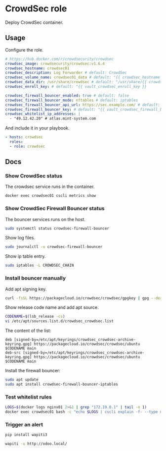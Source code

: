 # CrowdSec role

Deploy CrowdSec container.

## Usage

Configure the role.

```yml
# https://hub.docker.com/r/crowdsecurity/crowdsec
crowdsec_image: crowdsecurity/crowdsec:v1.6.4
crowdsec_hostname: crowdsec01
crowdsec_description: Log Forwarder # default: CrowdSec
crowdsec_volume_name: crowdsec01_data # default: "{{ crowdsec_hostname }}"
crowdsec_data_dir: /usr/share/crowdsec # default: "/usr/share/{{ crowdsec_hostname }}"
crowdsec_enroll_key: # default: "{{ vault_crowdsec_enroll_key }}

crowdsec_firewall_bouncer_enabled: true # default: false
crowdsec_firewall_bouncer_mode: nftables # default: iptables
crowdsec_firewall_bouncer_api_url: https://sec.example.com/ # default: http://{{ crowdsec_hostname }}:8080/
crowdsec_firewall_bouncer_key: # default: "{{ vault_crowdsec_firewall_bouncer_key }}
crowdsec_whitelist_ip_addresses: |
  - "49.12.42.20" # atlas.mint-system.com
```

And include it in your playbook.

```yml
- hosts: crowdsec
  roles:
  - role: crowdsec
```

## Docs

### Show CrowdSec status

The crowdsec service runs in the container.

```bash
docker exec crowdsec01 cscli metrics show
```

### Show CrowdSec Firewall Bouncer status

The bouncer services runs on the host.

```bash
sudo systemctl status crowdsec-firewall-bouncer
```

Show log files.

```bash
sudo journalctl -u crowdsec-firewall-bouncer
```

Show ip table entry.

```bash
sudo iptables -L CROWDSEC_CHAIN
```

### Install bouncer manually

Add apt signing key.

```bash
curl -fsSL https://packagecloud.io/crowdsec/crowdsec/gpgkey | gpg --dearmor > /etc/apt/keyrings/crowdsec_crowdsec-archive-keyring.gpg
```

Show release code name and add apt source.

```bash
CODENAME=$(lsb_release -cs)
vi /etc/apt/sources.list.d/crowdsec_crowdsec.list
```

The content of the list:

```
deb [signed-by=/etc/apt/keyrings/crowdsec_crowdsec-archive-keyring.gpg] https://packagecloud.io/crowdsec/crowdsec/ubuntu $CODENAME main
deb-src [signed-by=/etc/apt/keyrings/crowdsec_crowdsec-archive-keyring.gpg] https://packagecloud.io/crowdsec/crowdsec/ubuntu $CODENAME main
```

Install the firewall bouncer:

```bash
sudo apt update
sudo apt install crowdsec-firewall-bouncer-iptables
```

### Test whitelist rules

```bash
LOGS=$(docker logs nginx01 2>&1 | grep "172.19.0.1" | tail -n 1)
docker exec crowdsec01 bash -c "echo $LOGS | cscli explain -f- --type nginx"

```

### Trigger an alert

```bash
pip install wapiti3
```

```bash
wapiti -u http://odoo.local/
```